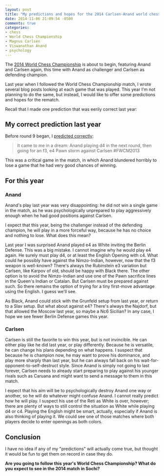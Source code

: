 ```yaml
---
layout: post
title: "My predictions and hopes for the 2014 Carlsen-Anand world chess championship rematch"
date: 2014-11-06 21:09:54 -0500
comments: true
categories:
- chess
- World Chess Championship
- Magnus Carlsen
- Viswanathan Anand
- psychology
---
```

The [2014 World Chess Championship](http://www.sochi2014.fide.com/) is about to begin, featuring Anand and Carlsen again, this time with Anand as challenger and Carlsen as defending champion.

Last year when I followed the World Chess Championship match, I wrote several blog posts looking at each game that was played. This year I'm not planning to do the same, but instead, I would like to offer some predictions and hopes for the rematch.

Recall that I made one prediction that was eerily correct last year:

<!--more-->

## My correct prediction last year

Before round 9 began, I [predicted correctly](/blog/2013/11/21/world-chess-championship-2013-round-9-i-correctly-predicted-anands-aggressively-opening-choice-but-he-blundered-horribly-again-to-lose/):

<blockquote>
It came to me in a dream: Anand playing d4 in the next round, then going for an f3, e4 Pawn storm against Carlsen #FWCM2013
</blockquote>

This was a critical game in the match, in which Anand blundered horribly to lose a game that he had very good chances of winning.

## For this year

### Anand

Anand's play last year was very disappointing: he did not win a single game in the match, as he was psychologically unprepared to play aggressively enough when he had good positions against Carlsen.

I expect that this year, being the challenger instead of the defending champion, he will play in a more forceful way, because he has no choice and nothing to lose. What does this mean?

Last year I was surprised Anand played e4 as White inviting the Berlin Defense. This was a big mistake. I cannot imagine why he would play e4 again. He surely must play d4, or at least the English Opening with c4. What could he possibly have against the Nimzo-Indian, however, now that the f3 weapon is well-known? There's always the Rubinstein e3 variation but Carlsen, like Karpov of old, should be happy with Black there. The other option is to avoid the Nimzo-Indian and use one of the Pawn sacrifice lines in the Queen's Indian or Catalan. But Carlsen must be prepared against such. So there remains the option of trying for a tiny first-move advantage using the English. I guess we'll see.

As Black, Anand could stick with the Grunfeld setup from last year, or return to a Slav setup. But what about against e4? There's always the Najdorf, but that allowed the Moscow last year, so maybe a Nc6 Sicilian? In any case, I hope we see fewer Berlin Defense games this year.

### Carlsen

Carlsen is still the favorite to win this year, but is not invincible. He can either play like he did last year, or play differently. Because he is versatile, he can change his plans depending on what happens. I suspect that because he is champion now, he may want to prove his dominance, and play more sharply than last year, but he can always fall back on his wait-for-opponent-to-self-destruct style. Since Anand is simply not going to last forever, Carlsen needs to already start preparing to play against his younger rivals such as Caruana and might want to send a message to them in this match.

I expect that his aim will be to psychologically destroy Anand one way or another, so he will do whatever might confuse Anand. I cannot really predict how he will play. I suspect his use of the Reti as White is over, however; there are plenty of ways to still control the situation as White while playing d4 or c4. Playing the English might be smart, actually, especially if Anand is also thinking of playing it. We could see one of those matches where both players decide to enter openings as both colors.

## Conclusion

I have no idea if any of my "predictions" will actually come true, but thought it would be fun to get them on record in case they do.

**Are you going to follow this year's World Chess Championship? What do you expect to see in the 2014 match in Sochi?**
